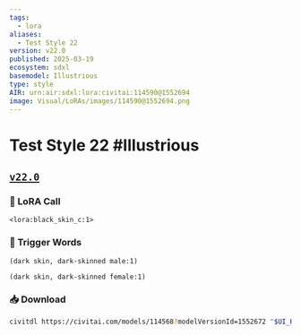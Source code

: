 ```yaml
---
tags:
  - lora
aliases:
  - Test Style 22
version: v22.0
published: 2025-03-19
ecosystem: sdxl
basemodel: Illustrious
type: style
AIR: urn:air:sdxl:lora:civitai:114590@1552694
image: Visual/LoRAs/images/114590@1552694.png
---
```


# Test Style 22 #Illustrious

## [`v22.0`][v22.0]

### 🧩 LoRA Call

```
<lora:black_skin_c:1>
```

### 🔑 Trigger Words

```
(dark skin, dark-skinned male:1)
```

```
(dark skin, dark-skinned female:1)
```

### 📥 Download

```bash
civitdl https://civitai.com/models/114568?modelVersionId=1552672 "$UI_HOME"/models/Lora
```

[v22.0]:https://civitai.com/models/114568?modelVersionId=1552672
